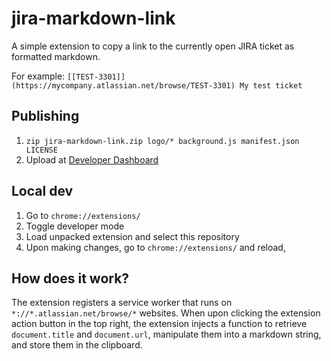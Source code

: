 # jira-markdown-link
A simple extension to copy a link to the currently open JIRA ticket as formatted markdown.

For example: `[[TEST-3301]](https://mycompany.atlassian.net/browse/TEST-3301) My test ticket`

## Publishing
1. `zip jira-markdown-link.zip logo/* background.js manifest.json LICENSE`
2. Upload at [Developer Dashboard](https://chrome.google.com/webstore/devconsole)

## Local dev
1. Go to `chrome://extensions/`
2. Toggle developer mode
3. Load unpacked extension and select this repository
4. Upon making changes, go to `chrome://extensions/` and reload,

## How does it work?
The extension registers a service worker that runs on `*://*.atlassian.net/browse/*` websites. When upon clicking the extension action button in the top right, the extension injects a function to retrieve `document.title` and `document.url`, manipulate them into a markdown string, and store them in the clipboard.
